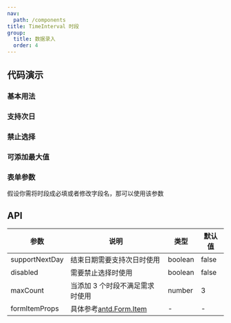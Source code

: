 ```yaml
---
nav:
  path: /components
title: TimeInterval 时段
group:
  title: 数据录入
  order: 4
---
```


## 代码演示

### 基本用法

<code src="./demo/base.tsx"></code>

### 支持次日

<code src="./demo/nextDay.tsx"></code>

### 禁止选择

<code src="./demo/disabled.tsx"></code>

### 可添加最大值

<code src="./demo/maxCount.tsx"></code>

### 表单参数

假设你需将时段成必填或者修改字段名，那可以使用该参数

<code src="./demo/formItemProps.tsx"></code>

## API

| 参数           | 说明                                                                     | 类型    | 默认值 |
| -------------- | ------------------------------------------------------------------------ | ------- | ------ |
| supportNextDay | 结束日期需要支持次日时使用                                               | boolean | false  |
| disabled       | 需要禁止选择时使用                                                       | boolean | false  |
| maxCount       | 当添加 3 个时段不满足需求时使用                                          | number  | 3      |
| formItemProps  | 具体参考[antd.Form.Item](https://ant.design/components/form-cn#formitem) | -       | -      |

